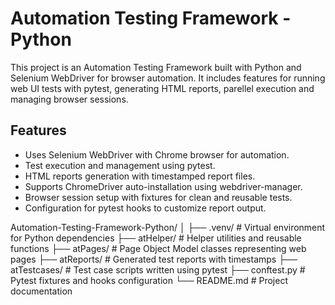 # Automation Testing Framework - Python

This project is an Automation Testing Framework built with Python and Selenium WebDriver for browser automation. It includes features for running web UI tests with pytest, generating HTML reports, parellel execution and managing browser sessions.

## Features

- Uses Selenium WebDriver with Chrome browser for automation.
- Test execution and management using pytest.
- HTML reports generation with timestamped report files.
- Supports ChromeDriver auto-installation using webdriver-manager.
- Browser session setup with fixtures for clean and reusable tests.
- Configuration for pytest hooks to customize report output.

Automation-Testing-Framework-Python/
│
├── .venv/ # Virtual environment for Python dependencies
├── atHelper/ # Helper utilities and reusable functions
├── atPages/ # Page Object Model classes representing web pages
├── atReports/ # Generated test reports with timestamps
├── atTestcases/ # Test case scripts written using pytest
├── conftest.py # Pytest fixtures and hooks configuration
└── README.md # Project documentation
